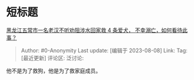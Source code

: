 # 短标题
[黑龙江五常市一名老汉不听劝阻涉水回家救 4 条爱犬， 不幸溺亡，如何看待此事？](https://www.zhihu.com/question/616057644/answer/3155547965)

> Author: #0-Anonymity
> Last update: [编辑于 2023-08-08]
> Link:
> Tag: [最近更新]
> 评论区:
> 泛讨论:

他不是为了救狗，他是为了救家庭成员。